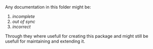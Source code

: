 Any documentation in this folder might be:

1. *incomplete*
2. *out of sync*
3. *incorrect*

Through they where usefull for creating this
package and might still be usefull for maintaining
and extending it.

